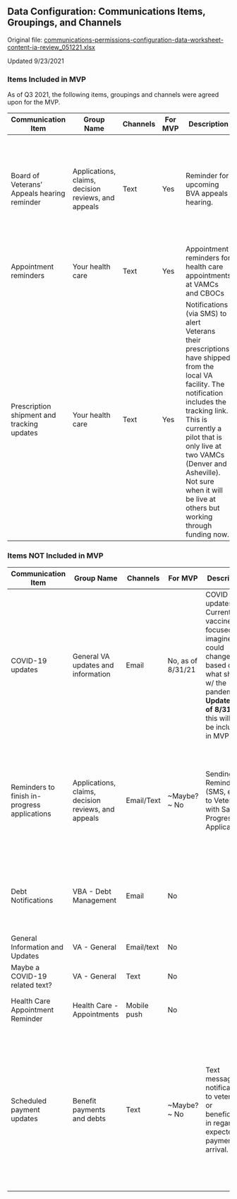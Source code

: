 ## Data Configuration: Communications Items, Groupings, and Channels

Original file: [communications-permissions-configuration-data-worksheet-content-ia-review_051221.xlsx](https://github.com/department-of-veterans-affairs/va.gov-team/files/6778504/communications-permissions-configuration-data-worksheet-content-ia-review_051221.xlsx)

Updated 9/23/2021

### Items Included in MVP
As of Q3 2021, the following items, groupings and channels were agreed upon for the MVP.

| Communication Item | Group Name | Channels | For MVP | Description | Notes/Open questions|
|--------------------|------------|----------|---------|-------------|---------------------|
| Board of Veterans’ Appeals hearing reminder |	Applications, claims, decision reviews, and appeals | Text | Yes | Reminder for upcoming BVA appeals hearing. | These were live but have been disabled because of the pandemic. Not sure when these will get turned back on | Not sure when these will get turned back on |
| Appointment reminders | Your health care |Text | Yes | Appointment reminders for health care appointments at VAMCs and CBOCs |   |
| Prescription shipment and tracking updates |	Your health care | Text | Yes |  Notifications (via SMS) to alert Veterans their prescriptions have shipped from the local VA facility.  The notification includes the tracking link.  This is currently a pilot that is only live at two VAMCs (Denver and Asheville). Not sure when it will be live at others but working through funding now. | Only show this to people registered at participating facilities |


### Items NOT Included in MVP
| Communication Item | Group Name | Channels | For MVP | Description | Notes/Open questions|
|--------------------|------------|----------|---------|-------------|---------------------|
|COVID-19 updates | General VA updates and information | Email | No, as of 8/31/21 | COVID updates. Currently vaccine focused.  I imagine this could change based on what shifts w/ the pandemic. **Update as of 8/31** - this will not be included in MVP.  | Previously called “Keep me informed” |
|Reminders to finish in-progress applications| Applications, claims, decision reviews, and appeals|	Email/Text | ~Maybe?~	No | Sending Reminders (SMS, email) to Veterans with Save in Progress Applications| Assumption: content in emails/texts would be the same.                      **UPDATE**   As of 7/8, we determined with VA Notify that it's unlikely this would be ready/available for MVP |
| Debt Notifications | 	VBA - Debt Management |	Email	| No |  | Not including this since it’s a transactional message; something automatically sent from the call center|
| General Information and Updates |	VA - General | Email/text	| No |	 | Not including per Paras |
| Maybe a COVID-19 related text? | VA - General | Text | No |   | Not including per Paras |
| Health Care Appointment Reminder | Health Care - Appointments |	Mobile push	| No |   | Not including push notifications at this time|
| Scheduled payment updates |	Benefit payments and debts | Text	| ~Maybe?~ No | Text message notification to veterans or beneficiaries in regards  to expected payment arrival. | This is an email that the comp & pen team wants to send when someone is scheduled to receive a payment.   **UPDATE** As of 7/8, we determined with VA Notify that it's unlikely this would be ready/available for MVP  | 

